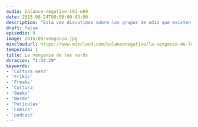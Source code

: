 ```yaml
---
audio: balance-negativo-t01-e09
date: 2015-08-24T00:00:00-03:00
description: "Esta vez discutimos sobre los grupos de odio que existen entre frikis y no frikis, y cómo futbolizamos la cultura. Un episodio caracterizado por la polémica y por un Gabriel Negativo cuya voz va muriendo a lo largo del mismo."
draft: false
episodio: 9
image: 2015/08/venganza.jpg
mixcloudurl: https://www.mixcloud.com/balancenegativo/la-venganza-de-los-nerds-t01-e09/
temporada: 1
title: La venganza de los nerds
duracion: "1:04:29"
keywords: 
- 'Cultura nerd'
- 'Frikis' 
- 'Freaks' 
- 'Cultura' 
- 'Geeks' 
- 'Nerds' 
- 'Películas'
- 'Comics'
- 'podcast'
---
```


